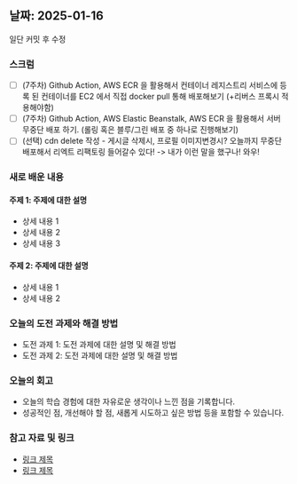 ## 날짜: 2025-01-16

일단 커밋 후 수정

### 스크럼
- [ ] (7주차) Github Action, AWS ECR 을 활용해서 컨테이너 레지스트리 서비스에 등록 된 컨테이너를 EC2 에서 직접 docker pull 통해 배포해보기 (+리버스 프록시 적용해야함)
- [ ] (7주차) Github Action, AWS Elastic Beanstalk, AWS ECR 을 활용해서 서버 무중단 배포 하기. (롤링 혹은 블루/그린 배포 중 하나로 진행해보기)
- [ ] (선택) cdn delete 작성 - 게시글 삭제시, 프로필 이미지변경시?
오늘까지 무중단 배포해서 리엑트 리팩토링 들어갈수 있다! -> 내가 이런 말을 했구나! 와우!
### 새로 배운 내용
#### 주제 1: 주제에 대한 설명
- 상세 내용 1
- 상세 내용 2
- 상세 내용 3

#### 주제 2: 주제에 대한 설명
- 상세 내용 1
- 상세 내용 2

### 오늘의 도전 과제와 해결 방법
- 도전 과제 1: 도전 과제에 대한 설명 및 해결 방법
- 도전 과제 2: 도전 과제에 대한 설명 및 해결 방법

### 오늘의 회고
- 오늘의 학습 경험에 대한 자유로운 생각이나 느낀 점을 기록합니다.
- 성공적인 점, 개선해야 할 점, 새롭게 시도하고 싶은 방법 등을 포함할 수 있습니다.

### 참고 자료 및 링크
- [링크 제목](URL)
- [링크 제목](URL)
